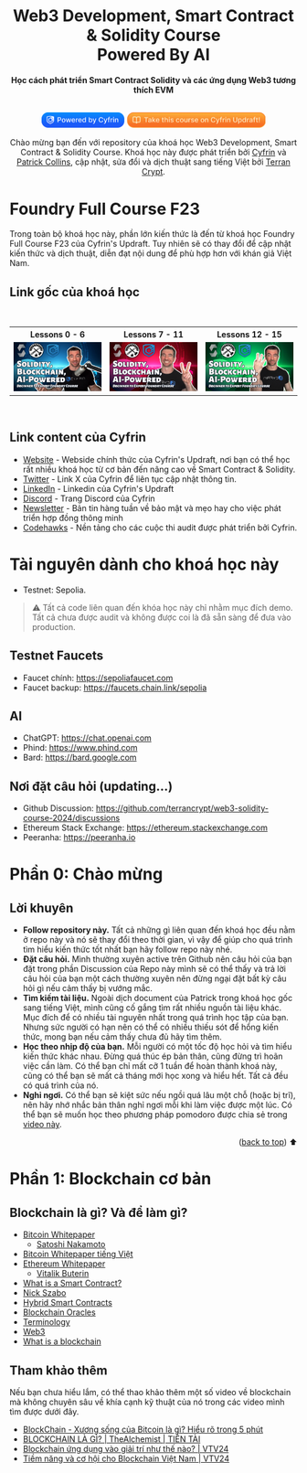<div align="center">

<h1>Web3 Development, Smart Contract & Solidity Course </br> Powered By AI  </h1>
<strong>Học cách phát triển Smart Contract Solidity và các ứng dụng Web3 tương thích EVM</strong>
<p align="center">
    <br />
    <a href="https://cyfrin.io/">
        <img src=".github/images/poweredbycyfrinbluehigher.png" width="145" alt=""/></a>
<a href="https://updraft.cyfrin.io/courses/foundry">
        <img src=".github/images/coursebadge.png" width="242.3" alt=""/></a>
    <br />
</p>
Chào mừng bạn đến với repository của khoá học Web3 Development, Smart Contract & Solidity Course. Khoá học này được phát triển bởi <a href="https://cyfrin.io/">Cyfrin</a> và <a href="https://www.youtube.com/@PatrickAlphaC">Patrick Collins</a>, cập nhật, sửa đổi và dịch thuật sang tiếng Việt bởi <a href="https://www.youtube.com/channel/UC0QESw8LTPb841qcABmOsvA">Terran Crypt</a>.
</div>

# Foundry Full Course F23

Trong toàn bộ khoá học này, phần lớn kiến thức là đến từ khoá học Foundry Full Course F23 của Cyfrin's Updraft. Tuy nhiên sẽ có thay đổi để cập nhật kiến thức và dịch thuật, diễn đạt nội dung để phù hợp hơn với khán giả Việt Nam.

## Link gốc của khoá học
<br/>
<table>
  <tr>
    <th align="center">Lessons 0 - 6</th>
    <th align="center">Lessons 7 - 11</th>
    <th align="center">Lessons 12 - 15</th>
  </tr>
  <tr>
    <td align="center">
      <a href="https://youtu.be/umepbfKp5rI" target="_blank">
        <img src=".github/thumbnails/thumbnail-1.png" width="300" alt="Blockchain Developer, Smart Contract, & Solidity Course - Powered By AI 1">
      </a>
    </td>
    <td align="center">
      <a href="https://youtu.be/sas02qSFZ74" target="_blank">
        <img src=".github/thumbnails/thumbnail-2.png" width="300" alt="Blockchain Developer, Smart Contract, & Solidity Course - Powered By AI 2">
      </a>
    </td>
    <td align="center">
      <a href="https://youtu.be/wUjYK5gwNZs" target="_blank">
        <img src=".github/thumbnails/thumbnail-3.png" width="300" alt="Blockchain Developer, Smart Contract, & Solidity Course - Powered By AI 3">
      </a>
    </td>
  </tr>
</table>
<br/>

## Link content của Cyfrin

-   [Website](https://updraft.cyfrin.io) - Webside chính thức của Cyfrin's Updraft, nơi bạn có thể học rất nhiều khoá học từ cơ bản đến nâng cao về Smart Contract & Solidity.
-   [Twitter](https://x.com/CyfrinUpdraft) - Link X của Cyfrin để liên tục cập nhật thông tin.
-   [LinkedIn](https://www.linkedin.com/school/cyfrin-updraft/) - Linkedin của Cyfrin's Updraft
-   [Discord](https://discord.gg/cyfrin) - Trang Discord của Cyfrin
-   [Newsletter](https://cyfrin.io/newsletter) - Bản tin hàng tuần về bảo mật và mẹo hay cho việc phát triển hợp đồng thông minh
-   [Codehawks](https://codehawks.com) - Nền tảng cho các cuộc thi audit được phát triển bởi Cyfrin.

# Tài nguyên dành cho khoá học này
- Testnet: Sepolia.

> ⚠️ Tất cả code liên quan đến khóa học này chỉ nhằm mục đích demo. Tất cả chưa được audit và không được coi là đã sẵn sàng để đưa vào production.

## Testnet Faucets
- Faucet chính: https://sepoliafaucet.com
- Faucet backup: https://faucets.chain.link/sepolia

## AI
- ChatGPT: https://chat.openai.com
- Phind: https://www.phind.com
- Bard: https://bard.google.com

## Nơi đặt câu hỏi (updating...)
- Github Discussion: https://github.com/terrancrypt/web3-solidity-course-2024/discussions
- Ethereum Stack Exchange: https://ethereum.stackexchange.com
- Peeranha: https://peeranha.io

# Phần 0: Chào mừng

## Lời khuyên
- **Follow repository này.** Tất cả những gì liên quan đến khoá học đều nằm ở repo này và nó sẽ thay đổi theo thời gian, vì vậy để giúp cho quá trình tìm hiểu kiến thức tốt nhất bạn hãy follow repo này nhé.
- **Đặt câu hỏi.** Mình thường xuyên active trên Github nên câu hỏi của bạn đặt trong phần Discussion của Repo này mình sẽ có thể thấy và trả lời câu hỏi của bạn một cách thường xuyên nên đừng ngại đặt bất kỳ câu hỏi gì nếu cảm thấy bị vướng mắc.
- **Tìm kiếm tài liệu.** Ngoài dịch document của Patrick trong khoá học gốc sang tiếng Việt, mình cũng cố gắng tìm rất nhiều nguồn tài liệu khác. Mục đích để có nhiều tài nguyên nhất trong quá trình học tập của bạn. Nhưng sức người có hạn nên có thể có nhiều thiếu sót để hổng kiến thức, mong bạn nếu cảm thấy chưa đủ hãy tìm thêm.
- **Học theo nhịp độ của bạn.** Mỗi người có một tốc độ học hỏi và tìm hiểu kiến thức khác nhau. Đừng quá thúc ép bản thân, cũng đừng trì hoãn việc cần làm. Có thể bạn chỉ mất cỡ 1 tuần để hoàn thành khoá này, cũng có thể bạn sẽ mất cả tháng mới học xong và hiểu hết. Tất cả đều có quá trình của nó.
- **Nghỉ ngơi.** Có thể bạn sẽ kiệt sức nếu ngồi quá lâu một chỗ (hoặc bị trĩ), nên hãy nhớ nhắc bản thân nghỉ ngơi mỗi khi làm việc được một lúc. Có thể bạn sẽ muốn học theo phương pháp pomodoro được chia sẻ trong [video này](https://www.youtube.com/watch?v=vm_-taF_CRw).

<p align="right">(<a href="#table-of-contents">back to top</a>) ⬆️</p>

# Phần 1: Blockchain cơ bản

## Blockchain là gì? Và để làm gì?
- [Bitcoin Whitepaper](https://bitcoin.org/bitcoin.pdf)
  - [Satoshi Nakamoto](https://en.wikipedia.org/wiki/Satoshi_Nakamoto)
- [Bitcoin Whitepaper tiếng Việt](https://bitcoin.org/files/bitcoin-paper/bitcoin_vi.pdf)
- [Ethereum Whitepaper](https://ethereum.org/en/whitepaper/)
  - [Vitalik Buterin](https://en.wikipedia.org/wiki/Vitalik_Buterin)
- [What is a Smart Contract?](https://chain.link/education/smart-contracts)
- [Nick Szabo](https://en.wikipedia.org/wiki/Nick_Szabo)
- [Hybrid Smart Contracts](https://blog.chain.link/hybrid-smart-contracts-explained/)
- [Blockchain Oracles](https://betterprogramming.pub/what-is-a-blockchain-oracle-f5ccab8dbd72?source=friends_link&sk=d921a38466df8a9176ed8dd767d8c77d)
- [Terminology](https://connect.comptia.org/content/articles/blockchain-terminology)
- [Web3](https://en.wikipedia.org/wiki/Web3)
- [What is a blockchain](https://www.investopedia.com/terms/b/blockchain.asp)

## Tham khảo thêm
Nếu bạn chưa hiểu lắm, có thể thao khảo thêm một số video về blockchain mà không chuyên sâu về khía cạnh kỹ thuật của nó trong các video mình tìm được dưới đây.
- [BlockChain - Xương sống của Bitcoin là gì? Hiểu rõ trong 5 phút](https://www.youtube.com/watch?v=GkQuk3XDYf8)
- [BLOCKCHAIN LÀ GÌ? | TheAlchemist | TIỀN TÀI](https://www.youtube.com/watch?v=6qnMpxfptNY)
- [Blockchain ứng dụng vào giải trí như thế nào? | VTV24](https://www.youtube.com/watch?v=wZtiDavuk_A)
- [Tiềm năng và cơ hội cho Blockchain Việt Nam | VTV24](https://www.youtube.com/watch?v=XuLDSNOH8HA)
